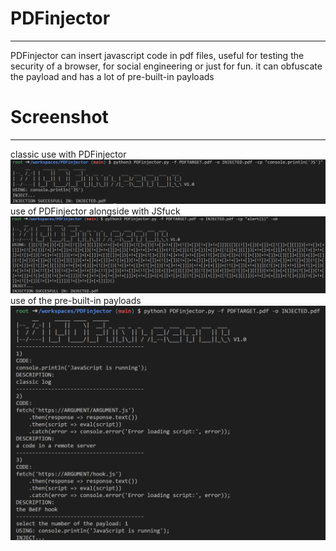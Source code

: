 # PDFinjector
----
PDFinjector can insert javascript code in pdf files, useful for testing the security of a browser, for social engineering or just for fun. it can obfuscate the payload and has a lot of pre-built-in payloads
# Screenshot
----
classic use with PDFinjector
![PDFinjector](https://github.com/H4k1l/PDFinjector/blob/main/images/1.png)
use of PDFinjector alongside with JSfuck
![PDFinjector](https://github.com/H4k1l/PDFinjector/blob/main/images/2.png)
use of the pre-built-in payloads
![PDFinjector](https://github.com/H4k1l/PDFinjector/blob/main/images/3.png)
